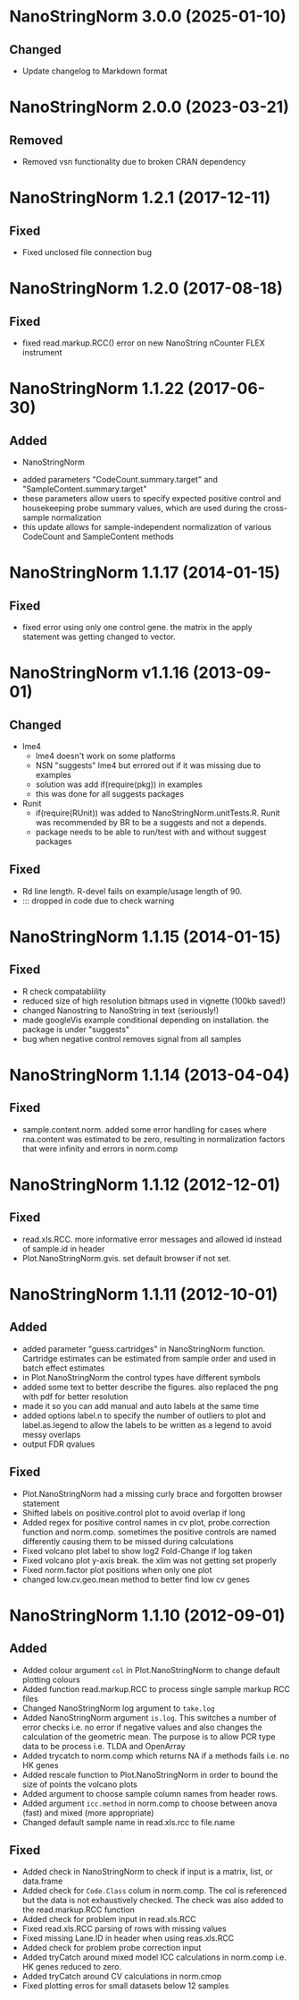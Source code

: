 # NanoStringNorm 3.0.0 (2025-01-10)

## Changed
* Update changelog to Markdown format


# NanoStringNorm 2.0.0 (2023-03-21)

## Removed
* Removed vsn functionality due to broken CRAN dependency


# NanoStringNorm 1.2.1 (2017-12-11)

## Fixed
* Fixed unclosed file connection bug


# NanoStringNorm 1.2.0 (2017-08-18)

## Fixed
* fixed read.markup.RCC() error on new NanoString nCounter FLEX instrument


# NanoStringNorm 1.1.22 (2017-06-30)

## Added
* NanoStringNorm
 - added parameters "CodeCount.summary.target" and "SampleContent.summary.target"
 - these parameters allow users to specify expected positive control and housekeeping probe summary values, which are used during the cross-sample normalization
 - this update allows for sample-independent normalization of various CodeCount and SampleContent methods 


# NanoStringNorm 1.1.17 (2014-01-15)

## Fixed
* fixed error using only one control gene.  the matrix in the apply statement was getting changed to vector.


# NanoStringNorm v1.1.16 (2013-09-01)

## Changed
* lme4
  * lme4 doesn't work on some platforms
  * NSN "suggests" lme4 but errored out if it was missing due to examples
  * solution was add if(require(pkg)) in examples
  * this was done for all suggests packages
* Runit
  * if(require(RUnit)) was added to NanoStringNorm.unitTests.R.  Runit was recommended by BR to be a suggests and not a depends.  
  * package needs to be able to run/test with and without suggest packages

## Fixed 
* Rd line length.  R-devel fails on example/usage length of 90.
* ::: dropped in code due to check warning


# NanoStringNorm 1.1.15 (2014-01-15)

## Fixed
* R check compatablility
* reduced size of high resolution bitmaps used in vignette (100kb saved!)
* changed Nanostring to NanoString in text (seriously!)
* made googleVis example conditional depending on installation.  the package is under "suggests"
* bug when negative control removes signal from all samples


# NanoStringNorm 1.1.14 (2013-04-04)

## Fixed
* sample.content.norm.  added some error handling for cases where rna.content was estimated to be zero, resulting in normalization factors that were infinity and errors in norm.comp


# NanoStringNorm 1.1.12 (2012-12-01)

## Fixed
* read.xls.RCC.  more informative error messages and allowed id instead of sample.id in header
* Plot.NanoStringNorm.gvis.  set default browser if not set.

# NanoStringNorm 1.1.11 (2012-10-01)

## Added
* added parameter "guess.cartridges" in NanoStringNorm function.  Cartridge estimates can be estimated from sample order and used in batch effect estimates
* in Plot.NanoStringNorm the control types have different symbols
* added some text to better describe the figures.  also replaced the png with pdf for better resolution
* made it so you can add manual and auto labels at the same time
* added options label.n to specify the number of outliers to plot and label.as.legend to allow the labels to be written as a legend to avoid messy overlaps
* output FDR qvalues

## Fixed
* Plot.NanoStringNorm had a missing curly brace and forgotten browser statement
* Shifted labels on positive.control plot to avoid overlap if long
* Added regex for positive control names in cv plot, probe.correction function and norm.comp.  sometimes the positive controls are named differently causing them to be missed during calculations
* Fixed volcano plot label to show log2 Fold-Change if log taken
* Fixed volcano plot y-axis break.  the xlim was not getting set properly
* Fixed norm.factor plot positions when only one plot
* changed low.cv.geo.mean method to better find low cv genes 


# NanoStringNorm 1.1.10 (2012-09-01)

## Added
* Added colour argument `col` in Plot.NanoStringNorm to change default plotting colours
* Added function read.markup.RCC to process single sample markup RCC files
* Changed NanoStringNorm log argument to `take.log`
* Added NanoStringNorm argument `is.log`.  This switches a number of error checks i.e. no error if negative values and also changes the calculation of the geometric mean.  The purpose is to allow PCR type data to be process i.e. TLDA and OpenArray
* Added trycatch to norm.comp which returns NA if a methods fails i.e. no HK genes
* Added rescale function to Plot.NanoStringNorm in order to bound the size of points the volcano plots
* Added argument to choose sample column names from header rows.
* Added argument `icc.method` in norm.comp to choose between anova (fast) and mixed (more appropriate)
* Changed default sample name in read.xls.rcc to file.name

## Fixed
* Added check in NanoStringNorm to check if input is a matrix, list, or data.frame
* Added check for `Code.Class` colum in norm.comp.  The col is referenced but the data is not exhaustively checked.  The check was also added to the read.markup.RCC function
* Added check for problem input in read.xls.RCC
* Fixed read.xls.RCC parsing of rows with missing values 
* Fixed missing Lane.ID in header when using reas.xls.RCC
* Added check for problem probe correction input
* Added tryCatch around mixed model ICC calculations in norm.comp i.e. HK genes reduced to zero.
* Added tryCatch around CV calculations in norm.cmop
* Fixed plotting erros for small datasets below 12 samples


